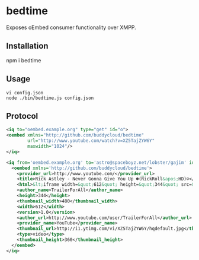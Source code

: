 bedtime
=======

Exposes oEmbed consumer functionality over XMPP.

Installation
------------

npm i bedtime

Usage
-----

    vi config.json
    node ./bin/bedtime.js config.json

Protocol
--------

```xml
<iq to="oembed.example.org" type="get" id="o">
<oembed xmlns="http://github.com/buddycloud/bedtime"
        url="http://www.youtube.com/watch?v=XZ5TajZYW6Y"
        maxwidth="1024"/>
</iq>
```

```xml
<iq from='oembed.example.org' to='astro@spaceboyz.net/lobster/gajim' id='o' type='result'>
  <oembed xmlns='http://github.com/buddycloud/bedtime'>
    <provider_url>http://www.youtube.com/</provider_url>
    <title>Rick Astley - Never Gonna Give You Up ☻(RickRoll&apos;HD)☺</title>
    <html>&lt;iframe width=&quot;612&quot; height=&quot;344&quot; src=&quot;http://www.youtube.com/embed/XZ5TajZYW6Y?fs=1&amp;feature=oembed&quot; frameborder=&quot;0&quot; allowfullscreen&gt;&lt;/iframe&gt;</html>
    <author_name>TrailerForAll</author_name>
    <height>344</height>
    <thumbnail_width>480</thumbnail_width>
    <width>612</width>
    <version>1.0</version>
    <author_url>http://www.youtube.com/user/TrailerForAll</author_url>
    <provider_name>YouTube</provider_name>
    <thumbnail_url>http://i1.ytimg.com/vi/XZ5TajZYW6Y/hqdefault.jpg</thumbnail_url>
    <type>video</type>
    <thumbnail_height>360</thumbnail_height>
  </oembed>
</iq>
```
